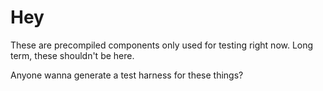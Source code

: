# Hey

These are precompiled components only used for testing right now. Long term, these shouldn't be here.

Anyone wanna generate a test harness for these things? 
